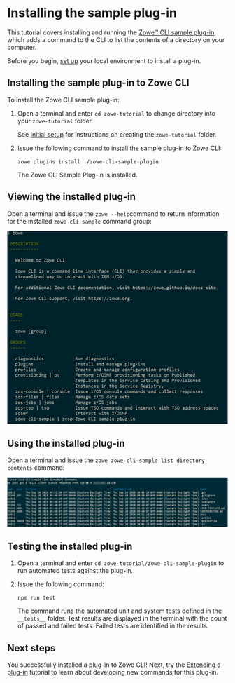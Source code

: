 # Installing the sample plug-in

This tutorial covers installing and running the [Zowe&trade; CLI sample plug-in](https://github.com/zowe/zowe-cli-sample-plugin/#zowe-cli-sample-plug-in), which adds a command to the CLI to list the contents of a directory on your computer.

Before you begin, [set up](cli-setting-up.md) your local environment to install a plug-in.

## Installing the sample plug-in to Zowe CLI

To install the Zowe CLI sample plug-in:

1. Open a terminal and enter `cd zowe-tutorial` to change directory into your `zowe-tutorial` folder.

    See [Initial setup](cli-setting-up.md#initial-setup) for instructions on creating the `zowe-tutorial` folder.

2. Issue the following command to install the sample plug-in to Zowe CLI:

    ```
    zowe plugins install ./zowe-cli-sample-plugin
    ```

    The Zowe CLI Sample Plug-in is installed.

## Viewing the installed plug-in

Open a terminal and issue the `zowe --help`command to return information for the installed `zowe-cli-sample` command group:

![Installed](../../images/guides/CLI/InstalledSample.png "Installed Sample Plugin")

## Using the installed plug-in

Open a terminal and issue the `zowe zowe-cli-sample list directory-contents` command:

![Output](../../images/guides/CLI/SampleOutput.png "Sample Plugin Output")

## Testing the installed plug-in

1. Open a terminal and enter `cd zowe-tutorial/zowe-cli-sample-plugin` to run automated tests against the plug-in.

2. Issue the following command:

    ```
    npm run test
    ```
    The command runs the automated unit and system tests defined in the `__tests__` folder. Test results are displayed in the terminal with the count of passed and failed tests. Failed tests are identified in the results.

## Next steps

You successfully installed a plug-in to Zowe CLI! Next, try the [Extending a plug-in](cli-extending-a-plugin.md) tutorial to learn about developing new commands for this plug-in.
